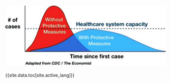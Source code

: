 ![Chart showing that proactive measures flatten the number-of-cases curve to avoid overflowing healthcare systems](images/en/flatten-the-curve.jpg)

{{site.data.toc[site.active_lang]}}

